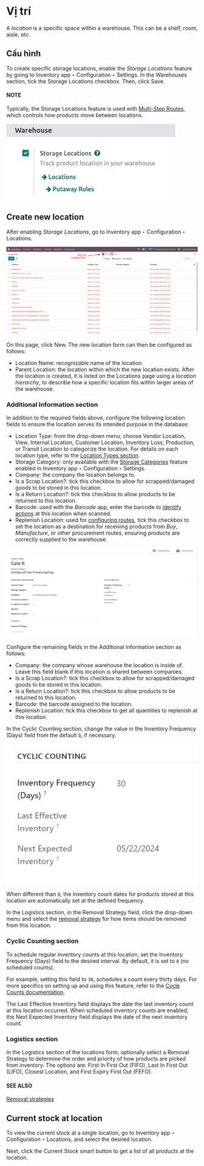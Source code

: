 # Vị trí

A *location* is a specific space within a warehouse. This can be a shelf, room, aisle, etc.

## Cấu hình

To create specific storage locations, enable the *Storage Locations* feature by going to
Inventory app ‣ Configuration ‣ Settings. In the Warehouses
section, tick the Storage Locations checkbox. Then, click Save.

#### NOTE
Typically, the Storage Locations feature is used with [Multi-Step Routes](../../shipping_receiving/daily_operations/use_routes.md), which controls how products move between
locations.

![Show Storage Locations feature.](use_locations/enable-location.png)

## Create new location

After enabling *Storage Locations*, go to Inventory app ‣ Configuration ‣
Locations.

![List of internal locations.](use_locations/locations.png)

On this page, click New. The new location form can then be configured as follows:

- Location Name: recognizable name of the location.
- Parent Location: the location within which the new location exists. After the location
  is created, it is listed on the Locations page using a *location hierarchy*, to
  describe how a specific location fits within larger areas of the warehouse.

### Additional Information section

In addition to the required fields above, configure the following location fields to ensure the
location serves its intended purpose in the database:

- Location Type: from the drop-down menu, choose Vendor Location,
  View, Internal Location, Customer Location,
  Inventory Loss, Production, or Transit Location to categorize
  the location. For details on each location type, refer to the [Location Types section](../inventory_management.md#inventory-warehouses-storage-location-type).
- Storage Category: only available with the [Storage Categories](../../shipping_receiving/daily_operations/storage_category.md) feature enabled in
  Inventory app ‣ Configuration ‣ Settings.
- Company: the company the location belongs to.
- Is a Scrap Location?: tick this checkbox to allow for scrapped/damaged goods to be
  stored in this location.
- Is a Return Location?: tick this checkbox to allow products to be returned to this
  location.
- Barcode: used with the *Barcode* app, enter the barcode to [identify actions](../../../barcode/setup/software.md#barcode-setup-location) at this location when scanned.
- Replenish Location: used for [configuring routes](../../shipping_receiving/daily_operations/use_routes.md), tick this checkbox to set the location as
  a destination for receiving products from *Buy*, *Manufacture*, or other procurement routes,
  ensuring products are correctly supplied to the warehouse.

![Additional Information section of new location creation form.](use_locations/new-location.png)

Configure the remaining fields in the Additional Information section as follows:

- Company: the company whose warehouse the location is inside of. Leave this field blank
  if this location is shared between companies.
- Is a Scrap Location?: tick this checkbox to allow for scrapped/damaged goods to be
  stored in this location.
- Is a Return Location?: tick this checkbox to allow products to be returned to this
  location.
- Barcode: the barcode assigned to the location.
- Replenish Location: tick this checkbox to get all quantities to replenish at this
  location.

In the Cyclic Counting section, change the value in the Inventory Frequency
(Days) field from the default `0`, if necessary.

![Cyclic Counting section of new location creation form.](use_locations/use-locations-cyclic-counting.png)

When different than `0`, the inventory count dates for products stored at this location are
automatically set at the defined frequency.

In the Logistics section, in the Removal Strategy field, click the drop-down
menu and select the [removal strategy](../../shipping_receiving/removal_strategies.md) for how
items should be removed from this location.

<a id="inventory-location-hierarchy"></a>

### Cyclic Counting section

To schedule regular inventory counts at this location, set the Inventory Frequency
(Days) field to the desired interval. By default, it is set to `0` (no scheduled counts).

For example, setting this field to `30`, schedules a count every thirty days. For more specifics on
setting up and using this feature, refer to the [Cycle Counts documentation](cycle_counts.md).

The Last Effective Inventory field displays the date the last inventory count at this
location occurred. When scheduled inventory counts are enabled, the Next Expected
Inventory field displays the date of the next inventory count.

### Logistics section

In the Logistics section of the locations form, optionally select a Removal
Strategy to determine the order and priority of how products are picked from inventory. The options
are: First In First Out (FIFO), Last In First Out (LIFO), Closest
Location, and First Expiry First Out (FEFO).

#### SEE ALSO
[Removal strategies](../../shipping_receiving/removal_strategies.md)

## Current stock at location

To view the current stock at a single location, go to Inventory app ‣
Configuration ‣ Locations, and select the desired location.

Next, click the Current Stock smart button to get a list of all products at the
location.
